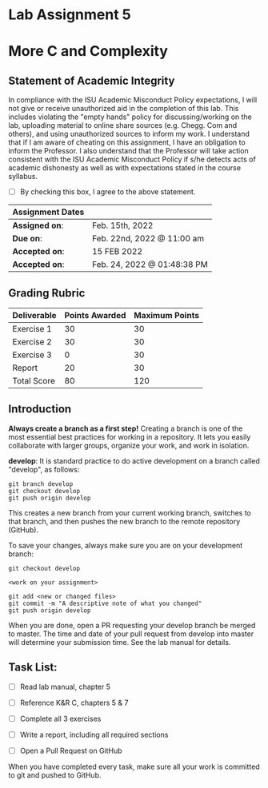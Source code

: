 # Lab Assignment 5
# More C and Complexity

## Statement of Academic Integrity

In compliance with the ISU Academic Misconduct Policy expectations, I will not give or receive unauthorized aid in the completion of this lab.  This includes violating the "empty hands" policy for discussing/working on the lab, uploading material to online share sources (e.g. Chegg. Com and others), and using unauthorized sources to inform my work. I understand that if I am aware of cheating on this assignment, I have an obligation to inform the Professor. I also understand that the Professor will take action consistent with the ISU Academic Misconduct Policy if s/he detects acts of academic dishonesty as well as with expectations stated in the course syllabus.

- [ ] By checking this box, I agree to the above statement.

| Assignment Dates | |
| --- | --- |
|**Assigned on**: | Feb. 15th, 2022 |
|**Due on**: | Feb. 22nd, 2022 @ 11:00 am |
|**Accepted on**: | 15 FEB 2022 |
|**Accepted on**: | Feb. 24, 2022 @ 01:48:38 PM |


## Grading Rubric

|Deliverable | Points Awarded | Maximum Points |
|---|---|---|
| Exercise 1 | 30 | 30 |
| Exercise 2 | 30 | 30 |
| Exercise 3 | 0 | 30 |
| Report | 20 | 30 |
| Total Score | 80 | 120 |

## Introduction

**Always create a branch as a first step!** Creating a branch is one of the most essential best practices for working in a repository. It lets you easily collaborate with larger groups, organize your work, and work in isolation.

**develop**: It is standard practice to do active development on a branch called "develop", as follows:

    git branch develop
    git checkout develop
    git push origin develop

This creates a new branch from your current working branch, switches to that branch, and then pushes the new branch to the remote repository (GitHub).

To save your changes, always make sure you are on your development branch:

    git checkout develop

    <work on your assignment>

    git add <new or changed files>
    git commit -m "A descriptive note of what you changed"
    git push origin develop

When you are done, open a PR requesting your develop branch be merged to master.
The time and date of your pull request from develop into master will determine your submission time. See the lab manual for details.


## Task List:
- [ ] Read lab manual, chapter 5
- [ ] Reference K&R C, chapters 5 & 7
- [ ] Complete all 3 exercises
- [ ] Write a report, including all required sections
- [ ] Open a Pull Request on GitHub


When you have completed every task, make sure all your work is committed to git and pushed to GitHub.
